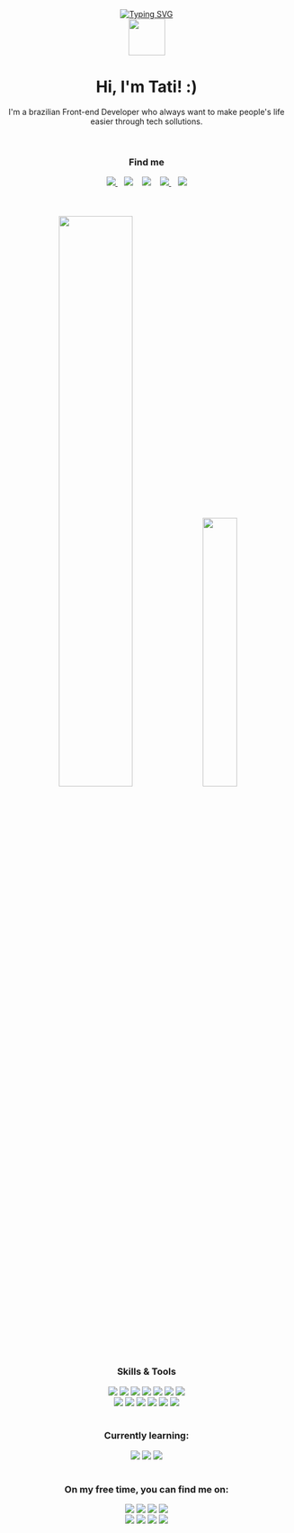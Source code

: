 <div  align=center width=100%>
<a href="https://git.io/typing-svg"><img src="https://readme-typing-svg.demolab.com?font=Fira+Code&size=32&duration=3000&pause=3000&color=FE428ED4&center=true&vCenter=true&width=435&lines=%3Cp%3E+Hello+World!+%3C%2Fp%3E" alt="Typing SVG" /></a>
</div>
<div width=60% align=center>
<img src=https://user-images.githubusercontent.com/5713670/87202985-820dcb80-c2b6-11ea-9f56-7ec461c497c3.gif width=65px align=center > <h1 width=800px> Hi, I'm Tati! :) </h1> 
</div>

<div align=center>
  <p>I'm a brazilian Front-end Developer who always want to make people's life easier through tech sollutions.</p>
<br/>
  <h3> Find me </h3>
<a href=https://www.linkedin.com/in/taaatimachado/> <img src="https://img.shields.io/badge/linkedin-%230077B5.svg?style=for-the-badge&logo=linkedin&logoColor=white"> </a>
&nbsp;&nbsp;
<a href=mailto:taaatimachado@gmail.com> <img src="https://img.shields.io/badge/Gmail-D14836?style=for-the-badge&logo=gmail&logoColor=white"></a>
&nbsp;&nbsp;
<a href=https://t.me/TaaatiMachado> <img src="https://img.shields.io/badge/Telegram-2CA5E0?style=for-the-badge&logo=telegram&logoColor=white"></a>
&nbsp;&nbsp;
<a href=""> <img src="https://img.shields.io/badge/Discord-%235865F2.svg?style=for-the-badge&logo=discord&logoColor=white"> </a>
&nbsp;&nbsp;
<a href="https://instagram.com/taaatimachado"> <img src="https://img.shields.io/badge/Instagram-%23E4405F.svg?style=for-the-badge&logo=Instagram&logoColor=white"> </a>
</div>
<br/>
<br/>
<br/>
<div align=center>
<img src="https://github-readme-stats.vercel.app/api?username=taaatimachado&show_icons=true&theme=radical&rank_icon=github&hide=issues,contribs&custom_title=Status" width=51% >
<img src="https://github-readme-stats.vercel.app/api/top-langs/?username=taaatimachado&theme=radical&layout=compact&custom_title=Languages" width=35% >
</div>
<br/>
<br/>


<div align=center width=800>
<h3>Skills & Tools</h3>

<img src="https://img.shields.io/badge/html5-%23E34F26.svg?style=for-the-badge&logo=html5&logoColor=white">
<img src="https://img.shields.io/badge/css3-%231572B6.svg?style=for-the-badge&logo=css3&logoColor=white"> 
<img src="https://img.shields.io/badge/javascript-%23323330.svg?style=for-the-badge&logo=javascript&logoColor=%23F7DF1E"> 
<img src="https://img.shields.io/badge/SASS-hotpink.svg?style=for-the-badge&logo=SASS&logoColor=white"> 
<img src="https://img.shields.io/badge/react-%2320232a.svg?style=for-the-badge&logo=react&logoColor=%2361DAFB"> 
<img src="https://img.shields.io/badge/git-%23F05033.svg?style=for-the-badge&logo=git&logoColor=white"> 
<img src="https://img.shields.io/badge/NPM-%23CB3837.svg?style=for-the-badge&logo=npm&logoColor=white">
<br/>
<img src="https://img.shields.io/badge/styled--components-DB7093?style=for-the-badge&logo=styled-components&logoColor=white"> 
<img src="https://img.shields.io/badge/bootstrap-%238511FA.svg?style=for-the-badge&logo=bootstrap&logoColor=white"> 
<img src="https://img.shields.io/badge/Insomnia-black?style=for-the-badge&logo=insomnia&logoColor=5849BE"> 
<img src="https://img.shields.io/badge/github-%23121011.svg?style=for-the-badge&logo=github&logoColor=white"> 
<img src="https://img.shields.io/badge/Visual%20Studio%20Code-0078d7.svg?style=for-the-badge&logo=visual-studio-code&logoColor=white"> 
<img src="https://img.shields.io/badge/jira-%230A0FFF.svg?style=for-the-badge&logo=jira&logoColor=white"> 
<br/>
<br/>


<h3>Currently learning: </h3>

<img src="https://img.shields.io/badge/vite-%23646CFF.svg?style=for-the-badge&logo=vite&logoColor=white">
<img src="https://img.shields.io/badge/WordPress-%23117AC9.svg?style=for-the-badge&logo=WordPress&logoColor=white">
<img src="https://img.shields.io/badge/figma-%23F24E1E.svg?style=for-the-badge&logo=figma&logoColor=white">
<br/>
<br/>

<h3> On my free time, you can find me on: </h3>
<img src="https://img.shields.io/badge/Switch-E60012?style=for-the-badge&logo=nintendo-switch&logoColor=white">
<img src="https://img.shields.io/badge/Playstation%205-003791?style=for-the-badge&logo=playstation-5&logoColor=white">
<img src="https://img.shields.io/badge/battle.net-%2300AEFF.svg?style=for-the-badge&logo=battle.net&logoColor=white">
<img src="https://img.shields.io/badge/steam-%23000000.svg?style=for-the-badge&logo=steam&logoColor=white">

<br/>

<img src="https://img.shields.io/badge/Crunchyroll-F47521?style=for-the-badge&logo=crunchyroll&logoColor=white">
<img src="https://img.shields.io/badge/Netflix-E50914?style=for-the-badge&logo=netflix&logoColor=white">
<img src="https://img.shields.io/badge/Twitch-9347FF?style=for-the-badge&logo=twitch&logoColor=white">
<img src="https://img.shields.io/badge/Spotify-1ED760?style=for-the-badge&logo=spotify&logoColor=white">


</div>



